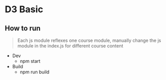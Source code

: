 # D3 Basic

## How to run

> Each js module reflexes one course module, manually change the js module in the index.js for different course content

- Dev
  - npm start
- Build
  - npm run build
